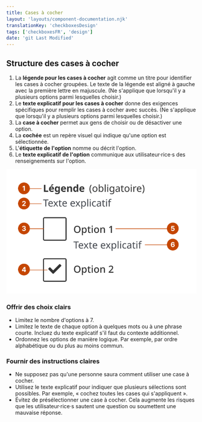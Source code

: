 ```yaml
---
title: Cases à cocher
layout: 'layouts/component-documentation.njk'
translationKey: 'checkboxesDesign'
tags: ['checkboxesFR', 'design']
date: 'git Last Modified'
---
```


## Structure des cases à cocher

<ol class="anatomy-list">
  <li>La <strong>légende pour les cases à cocher</strong> agit comme un titre pour identifier les cases à cocher groupées. Le texte de la légende est aligné à gauche avec la première lettre en majuscule. (Ne s'applique que lorsqu'il y a plusieurs options parmi lesquelles choisir.)</li>
  <li>Le <strong>texte explicatif pour les cases à cocher</strong> donne des exigences spécifiques pour remplir les cases à cocher avec succès. (Ne s'applique que lorsqu'il y a plusieurs options parmi lesquelles choisir.)</li>
  <li>La <strong>case à cocher</strong> permet aux gens de choisir ou de désactiver une option.</li>
  <li>La <strong>cochée</strong> est un repère visuel qui indique qu'une option est sélectionnée.</li>
  <li>L'<strong>étiquette de l'option</strong> nomme ou décrit l'option.</li>
  <li>Le <strong>texte explicatif de l'option</strong> communique aux utilisateur·rice·s des renseignements sur l'option.</li>
</ol>

<img class="b-sm b-default p-300" src="/images/fr/components/anatomy/gcds-checkboxes-anatomy.svg" alt="Structure des cases à cocher montrant les étiquettes « en-tête du jeu de champs » en haut et « texte explicatif » en dessous. Plus bas, il y a deux cases à cocher avec leurs libellés à côté et un texte explicatif. Une des cases est cochée." />

### Offrir des choix clairs

* Limitez le nombre d'options à 7.
* Limitez le texte de chaque option à quelques mots ou à une phrase courte. Incluez du texte explicatif s'il faut du contexte additionnel.  
* Ordonnez les options de manière logique. Par exemple, par ordre alphabétique ou du plus au moins commun.

### Fournir des instructions claires

* Ne supposez pas qu'une personne saura comment utiliser une case à cocher.  
* Utilisez le texte explicatif pour indiquer que plusieurs sélections sont possibles. Par exemple, « cochez toutes les cases qui s'appliquent ».  
* Évitez de présélectionner une case à cocher. Cela augmente les risques que les utilisateur·rice·s sautent une question ou soumettent une mauvaise réponse.
